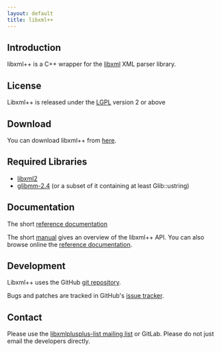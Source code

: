 ```yaml
---
layout: default
title: libxml++
---
```

## Introduction

libxml++ is a C++ wrapper for the [libxml](http://www.xmlsoft.org) XML parser library.

## License

Libxml++ is released under the [LGPL](http://www.gnu.org/licenses/lgpl.html#TOC1) version 2 or above

## Download

You can download libxml++ from [here](http://ftp.gnome.org/pub/GNOME/sources/libxml++/).

## Required Libraries

* [libxml2](http://www.xmlsoft.org/)
* [glibmm-2.4](http://www.gtkmm.org/) (or a subset of it containing at least Glib::ustring)

## Documentation

The short [reference documentation](http://library.gnome.org/devel/libxml++-tutorial/stable/)

The short [manual](http://library.gnome.org/devel/libxml++-tutorial/stable/) gives an overview of the libxml++ API. You can also browse online the [reference documentation](http://library.gnome.org/devel/libxml++/stable/).

## Development

Libxml++ uses the GitHub [git repository](https://github.com/libxmlplusplus/libxmlplusplus).

Bugs and patches are tracked in GitHub's [issue tracker](https://github.com/libxmlplusplus/libxmlplusplus/issues).

## Contact

Please use the [libxmlplusplus-list mailing list](http://mail.gnome.org/mailman/listinfo/libxmlplusplus-list) or GitLab. Please do not just email the developers directly.
